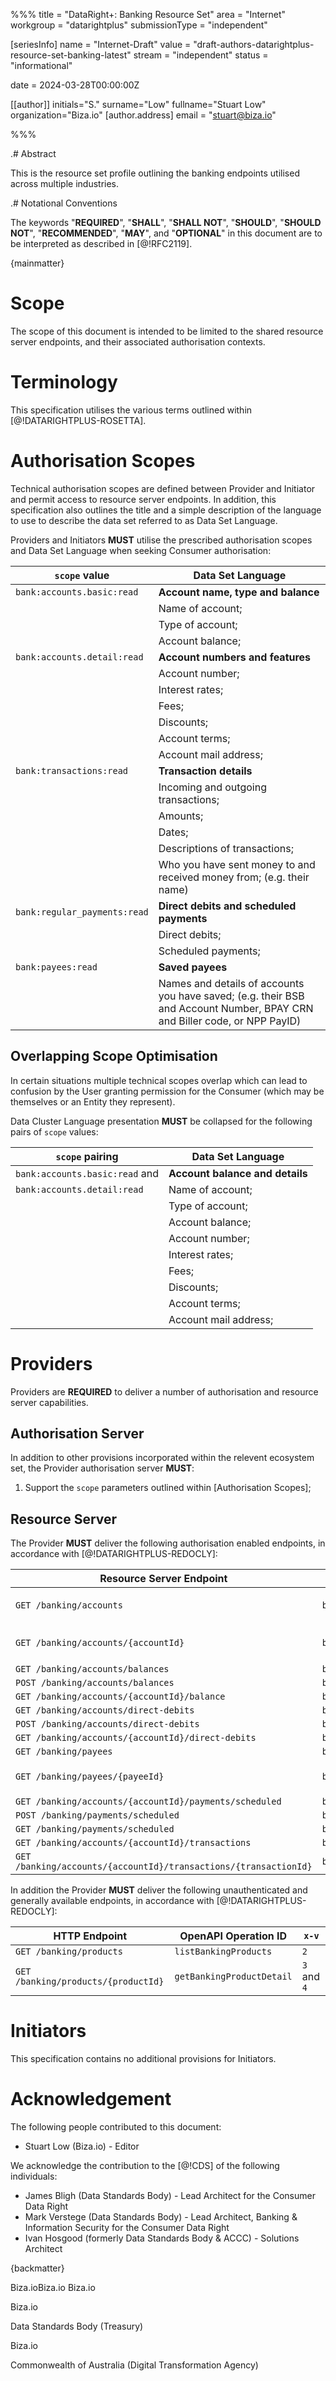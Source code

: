 %%%
title = "DataRight+: Banking Resource Set"
area = "Internet"
workgroup = "datarightplus"
submissionType = "independent"

[seriesInfo]
name = "Internet-Draft"
value = "draft-authors-datarightplus-resource-set-banking-latest"
stream = "independent"
status = "informational"

date = 2024-03-28T00:00:00Z

[[author]]
initials="S."
surname="Low"
fullname="Stuart Low"
organization="Biza.io"
[author.address]
email = "stuart@biza.io"

%%%

.# Abstract

This is the resource set profile outlining the banking endpoints utilised across multiple industries.

.# Notational Conventions

The keywords "**REQUIRED**", "**SHALL**", "**SHALL NOT**", "**SHOULD**", "**SHOULD NOT**", "**RECOMMENDED**",  "**MAY**", and "**OPTIONAL**" in this document are to be interpreted as described in [@!RFC2119].

{mainmatter}

# Scope

The scope of this document is intended to be limited to the shared resource server endpoints, and their associated authorisation contexts.

# Terminology

This specification utilises the various terms outlined within [@!DATARIGHTPLUS-ROSETTA].

# Authorisation Scopes

Technical authorisation scopes are defined between Provider and Initiator and permit access to resource server endpoints. In addition, this specification also outlines the title and a simple description of the language to use to describe the data set referred to as Data Set Language.

Providers and Initiators **MUST** utilise the prescribed authorisation scopes and Data Set Language when seeking Consumer authorisation:

| `scope` value                | Data Set Language                                                                                                         |
|------------------------------|---------------------------------------------------------------------------------------------------------------------------|
| `bank:accounts.basic:read`   | **Account name, type and balance**                                                                                        |
|                              | Name of account;                                                                                                          |
|                              | Type of account;                                                                                                          |
|                              | Account balance;                                                                                                          |
| `bank:accounts.detail:read`  | **Account numbers and features**                                                                                          |
|                              | Account number;                                                                                                           |
|                              | Interest rates;                                                                                                           |
|                              | Fees;                                                                                                                     |
|                              | Discounts;                                                                                                                |
|                              | Account terms;                                                                                                            |
|                              | Account mail address;                                                                                                     |
| `bank:transactions:read`     | **Transaction details**                                                                                                   |
|                              | Incoming and outgoing transactions;                                                                                       |
|                              | Amounts;                                                                                                                  |
|                              | Dates;                                                                                                                    |
|                              | Descriptions of transactions;                                                                                             |
|                              | Who you have sent money to and received money from; (e.g. their name)                                                     |
| `bank:regular_payments:read` | **Direct debits and scheduled payments**                                                                                  |
|                              | Direct debits;                                                                                                            |
|                              | Scheduled payments;                                                                                                       |
| `bank:payees:read`           | **Saved payees**                                                                                                          |
|                              | Names and details of accounts you have saved; (e.g. their BSB and Account Number, BPAY CRN and Biller code, or NPP PayID) |

## Overlapping Scope Optimisation

In certain situations multiple technical scopes overlap which can lead to confusion by the User granting permission for the Consumer (which may be themselves or an Entity they represent).

Data Cluster Language presentation **MUST** be collapsed for the following pairs of `scope` values:

| `scope` pairing                  | Data Set Language               |
|--------------------------------|---------------------------------|
| `bank:accounts.basic:read` and | **Account balance and details** |
| `bank:accounts.detail:read`    | Name of account;                |
|                                | Type of account;                |
|                                | Account balance;                |
|                                | Account number;                 |
|                                | Interest rates;                 |
|                                | Fees;                           |
|                                | Discounts;                      |
|                                | Account terms;                  |
|                                | Account mail address;           |

# Providers

Providers are **REQUIRED** to deliver a number of authorisation and resource server capabilities.

## Authorisation Server

In addition to other provisions incorporated within the relevent ecosystem set, the Provider authorisation server **MUST**:

1. Support the `scope` parameters outlined within [Authorisation Scopes];

## Resource Server

The Provider **MUST** deliver the following authorisation enabled endpoints, in accordance with [@!DATARIGHTPLUS-REDOCLY]:

| Resource Server Endpoint                                         | Authorisation Scope          | OpenAPI Operation ID                    | `x-v`            |
|------------------------------------------------------------------|------------------------------|-----------------------------------------|------------------|
| `GET /banking/accounts`                                          | `bank:accounts.basic:read`   | `listBankingAccounts`                   | `1` and `2`      |
| `GET /banking/accounts/{accountId}`                              | `bank:accounts.detail:read`  | `getBankingAccountDetail`               | `1`, `2` and `3` |
| `GET /banking/accounts/balances`                                 | `bank:accounts.basic:read`   | `listBankingBalancesBulk`               | `1`              |
| `POST /banking/accounts/balances`                                | `bank:accounts.basic:read`   | `listBalancesSpecificBankingAccounts`   | `1`              |
| `GET /banking/accounts/{accountId}/balance`                      | `bank:accounts.basic:read`   | `getBankingBalance`                     | `1`              |
| `GET /banking/accounts/direct-debits`                            | `bank:regular_payments:read` | `listDirectDebitsBulk`                  | `1`              |
| `POST /banking/accounts/direct-debits`                           | `bank:regular_payments:read` | `listDirectDebitsSpecificAccounts`      | `1`              |
| `GET /banking/accounts/{accountId}/direct-debits`                | `bank:regular_payments:read` | `listDirectDebits`                      | `1`              |
| `GET /banking/payees`                                            | `bank:payees:read`           | `listPayees`                            | `2`              |
| `GET /banking/payees/{payeeId}`                                  | `bank:payees:read`           | `getPayeeDetail`                        | `1` and `2`      |
| `GET /banking/accounts/{accountId}/payments/scheduled`           | `bank:regular_payments:read` | `listScheduledPayments`                 | `1`              |
| `POST /banking/payments/scheduled`                               | `bank:regular_payments:read` | `listScheduledPaymentsSpecificAccounts` | `1`              |
| `GET /banking/payments/scheduled`                                | `bank:regular_payments:read` | `listScheduledPaymentsBulk`             | `1`              |
| `GET /banking/accounts/{accountId}/transactions`                 | `bank:transactions:read`     | `getTransactions`                       | `1`              |
| `GET /banking/accounts/{accountId}/transactions/{transactionId}` | `bank:transactions:read`     | `getTransactionDetail`                  | `1`              |

In addition the Provider **MUST** deliver the following unauthenticated and generally available endpoints, in accordance with [@!DATARIGHTPLUS-REDOCLY]:

| HTTP Endpoint            | OpenAPI Operation ID | `x-v` |
|--------------------------|----------------------|-------|
| `GET /banking/products` | `listBankingProducts`         | `2`   |
| `GET /banking/products/{productId}`  | `getBankingProductDetail`          | `3` and `4`   |

# Initiators

This specification contains no additional provisions for Initiators.

# Acknowledgement

The following people contributed to this document:

- Stuart Low (Biza.io) - Editor

We acknowledge the contribution to the [@!CDS] of the following individuals:
- James Bligh (Data Standards Body) - Lead Architect for the Consumer Data Right
- Mark Verstege (Data Standards Body) - Lead Architect, Banking & Information Security for the Consumer Data Right
- Ivan Hosgood (formerly Data Standards Body & ACCC) - Solutions Architect

{backmatter}

<reference anchor="DATARIGHTPLUS-REDOCLY" target="https://datarightplus.github.io/datarightplus-redocly/"> <front><title>DataRight+: Redocly</title><author initials="S." surname="Low" fullname="Stuart Low"><organization>Biza.io</organization></author><author initials="B." surname="Kolera" fullname="Ben Kolera"><organization>Biza.io</organization></author>
<author initials="W." surname="Cai" fullname="Wei Cai"><organization>Biza.io</organization></author></front> </reference>

<reference anchor="DATARIGHTPLUS-ROSETTA" target="https://datarightplus.github.io/datarightplus-specs/main/datarightplus-rosetta.html"> <front><title>DataRight+ Rosetta Stone</title><author initials="S." surname="Low" fullname="Stuart Low"><organization>Biza.io</organization></author></front> </reference>

<reference anchor="CDS" target="https://consumerdatastandardsaustralia.github.io/standards"><front><title>Consumer Data Standards (CDS)</title><author><organization>Data Standards Body (Treasury)</organization></author></front> </reference>

<reference anchor="DATARIGHTPLUS-INFOSEC-SHARING-V1" target="https://datarightplus.github.io/datarightplus-specs/main/datarightplus-infosec-sharing-v1.html"> <front><title>CDR: Sharing Arrangement V1</title><author initials="S." surname="Low" fullname="Stuart Low"><organization>Biza.io</organization></author></front> </reference>

<reference anchor="OIDC-Core" target="http://openid.net/specs/openid-connect-core-1_0.html"> <front> <title>OpenID Connect Core 1.0 incorporating errata set 1</title> <author initials="N." surname="Sakimura" fullname="Nat Sakimura"></author></front></reference>

<reference anchor="TDIF" target="https://www.digitalidentity.gov.au"><front><title>Trusted Digital Identity Framework (
TDIF)</title><author><organization>Commonwealth of
Australia (Digital Transformation Agency)</organization></author></front> </reference>






